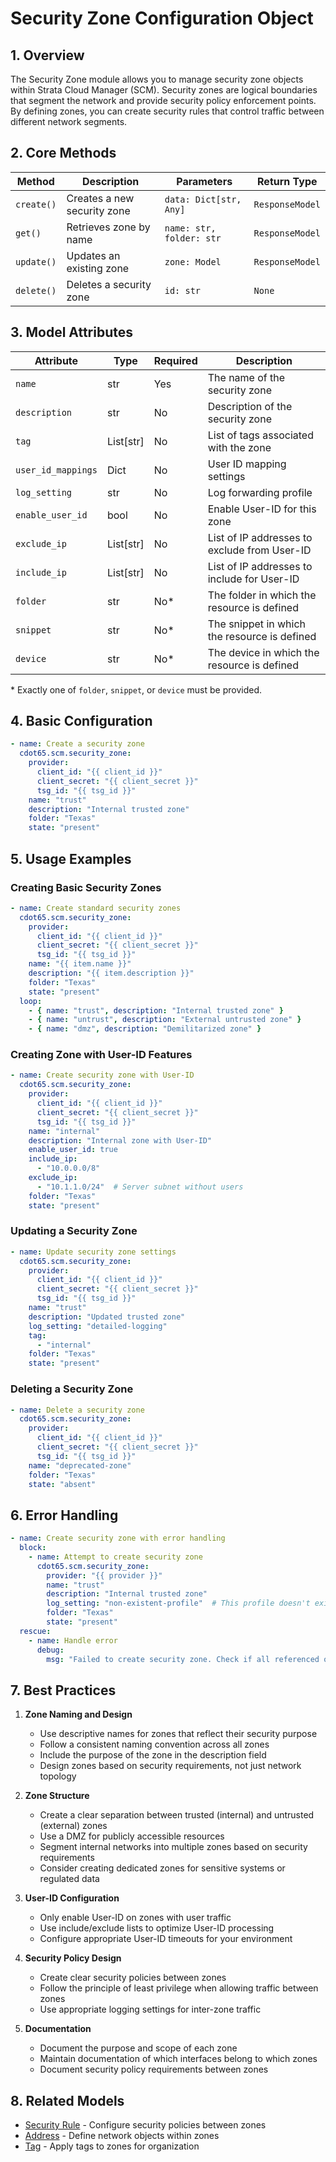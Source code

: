 # Security Zone Configuration Object

## 1. Overview

The Security Zone module allows you to manage security zone objects within Strata Cloud Manager
(SCM). Security zones are logical boundaries that segment the network and provide security policy
enforcement points. By defining zones, you can create security rules that control traffic between
different network segments.

## 2. Core Methods

| Method     | Description                 | Parameters               | Return Type     |
| ---------- | --------------------------- | ------------------------ | --------------- |
| `create()` | Creates a new security zone | `data: Dict[str, Any]`   | `ResponseModel` |
| `get()`    | Retrieves zone by name      | `name: str, folder: str` | `ResponseModel` |
| `update()` | Updates an existing zone    | `zone: Model`            | `ResponseModel` |
| `delete()` | Deletes a security zone     | `id: str`                | `None`          |

## 3. Model Attributes

| Attribute          | Type      | Required | Description                                  |
| ------------------ | --------- | -------- | -------------------------------------------- |
| `name`             | str       | Yes      | The name of the security zone                |
| `description`      | str       | No       | Description of the security zone             |
| `tag`              | List[str] | No       | List of tags associated with the zone        |
| `user_id_mappings` | Dict      | No       | User ID mapping settings                     |
| `log_setting`      | str       | No       | Log forwarding profile                       |
| `enable_user_id`   | bool      | No       | Enable User-ID for this zone                 |
| `exclude_ip`       | List[str] | No       | List of IP addresses to exclude from User-ID |
| `include_ip`       | List[str] | No       | List of IP addresses to include for User-ID  |
| `folder`           | str       | No\*     | The folder in which the resource is defined  |
| `snippet`          | str       | No\*     | The snippet in which the resource is defined |
| `device`           | str       | No\*     | The device in which the resource is defined  |

\* Exactly one of `folder`, `snippet`, or `device` must be provided.

## 4. Basic Configuration



```yaml
- name: Create a security zone
  cdot65.scm.security_zone:
    provider:
      client_id: "{{ client_id }}"
      client_secret: "{{ client_secret }}"
      tsg_id: "{{ tsg_id }}"
    name: "trust"
    description: "Internal trusted zone"
    folder: "Texas"
    state: "present"
```


## 5. Usage Examples

### Creating Basic Security Zones



```yaml
- name: Create standard security zones
  cdot65.scm.security_zone:
    provider:
      client_id: "{{ client_id }}"
      client_secret: "{{ client_secret }}"
      tsg_id: "{{ tsg_id }}"
    name: "{{ item.name }}"
    description: "{{ item.description }}"
    folder: "Texas"
    state: "present"
  loop:
    - { name: "trust", description: "Internal trusted zone" }
    - { name: "untrust", description: "External untrusted zone" }
    - { name: "dmz", description: "Demilitarized zone" }
```


### Creating Zone with User-ID Features



```yaml
- name: Create security zone with User-ID
  cdot65.scm.security_zone:
    provider:
      client_id: "{{ client_id }}"
      client_secret: "{{ client_secret }}"
      tsg_id: "{{ tsg_id }}"
    name: "internal"
    description: "Internal zone with User-ID"
    enable_user_id: true
    include_ip:
      - "10.0.0.0/8"
    exclude_ip:
      - "10.1.1.0/24"  # Server subnet without users
    folder: "Texas"
    state: "present"
```


### Updating a Security Zone



```yaml
- name: Update security zone settings
  cdot65.scm.security_zone:
    provider:
      client_id: "{{ client_id }}"
      client_secret: "{{ client_secret }}"
      tsg_id: "{{ tsg_id }}"
    name: "trust"
    description: "Updated trusted zone"
    log_setting: "detailed-logging"
    tag:
      - "internal"
    folder: "Texas"
    state: "present"
```


### Deleting a Security Zone



```yaml
- name: Delete a security zone
  cdot65.scm.security_zone:
    provider:
      client_id: "{{ client_id }}"
      client_secret: "{{ client_secret }}"
      tsg_id: "{{ tsg_id }}"
    name: "deprecated-zone"
    folder: "Texas"
    state: "absent"
```


## 6. Error Handling



```yaml
- name: Create security zone with error handling
  block:
    - name: Attempt to create security zone
      cdot65.scm.security_zone:
        provider: "{{ provider }}"
        name: "trust"
        description: "Internal trusted zone"
        log_setting: "non-existent-profile"  # This profile doesn't exist
        folder: "Texas"
        state: "present"
  rescue:
    - name: Handle error
      debug:
        msg: "Failed to create security zone. Check if all referenced objects exist."
```


## 7. Best Practices

1. **Zone Naming and Design**

   - Use descriptive names for zones that reflect their security purpose
   - Follow a consistent naming convention across all zones
   - Include the purpose of the zone in the description field
   - Design zones based on security requirements, not just network topology

2. **Zone Structure**

   - Create a clear separation between trusted (internal) and untrusted (external) zones
   - Use a DMZ for publicly accessible resources
   - Segment internal networks into multiple zones based on security requirements
   - Consider creating dedicated zones for sensitive systems or regulated data

3. **User-ID Configuration**

   - Only enable User-ID on zones with user traffic
   - Use include/exclude lists to optimize User-ID processing
   - Configure appropriate User-ID timeouts for your environment

4. **Security Policy Design**

   - Create clear security policies between zones
   - Follow the principle of least privilege when allowing traffic between zones
   - Use appropriate logging settings for inter-zone traffic

5. **Documentation**

   - Document the purpose and scope of each zone
   - Maintain documentation of which interfaces belong to which zones
   - Document security policy requirements between zones

## 8. Related Models

- [Security Rule](security_rule.md) - Configure security policies between zones
- [Address](address.md) - Define network objects within zones
- [Tag](tag.md) - Apply tags to zones for organization
